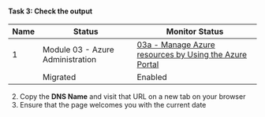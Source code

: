 #### Task 3: Check the output

      
| Name | Status | Monitor Status |
| --- | ----------- |--- |
| 1 | Module 03 - Azure Administration | [03a - Manage Azure resources by Using the Azure Portal](https://microsoftlearning.github.io/AZ-104-MicrosoftAzureAdministrator/Instructions/Labs/LAB_03a-Manage_Azure_Resources_by_Using_the_Azure_Portal.html) |
    |Migrated | Enabled |**Degraded**|
    
2.  Copy the **DNS Name** and visit that URL on a new tab on your browser
3.  Ensure that the page welcomes you with the current date



